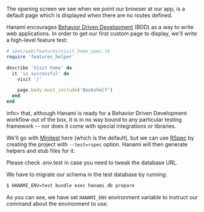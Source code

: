 The opening screen we see when we point our browser at our app, is a default page which is displayed when there are no routes defined.

Hanami encourages [Behavior Driven Development](https://en.wikipedia.org/wiki/Behavior-driven_development) (BDD) as a way to write web applications. In order to get our first custom page to display, we'll write a high-level feature test:
    
```ruby
# spec/web/features/visit_home_spec.rb
require 'features_helper'

describe 'Visit home' do
  it 'is successful' do
    visit '/'

    page.body.must_include('Bookshelf')
  end
end
```

info> that, although Hanami is ready for a Behavior Driven Development workflow out of the box, it is in no way bound to any particular testing framework -- nor does it come with special integrations or libraries.

We'll go with [Minitest](https://github.com/seattlerb/minitest) here (which is the default), but we can use [RSpec](http://rspec.info) by creating the project with `--test=rspec` option. Hanami will then generate helpers and stub files for it.

Please check .env.test in case you need to tweak the database URL. 

We have to migrate our schema in the test database by running:

```sh
$ HANAMI_ENV=test bundle exec hanami db prepare
```

As you can see, we have set `HANAMI_ENV` environment variable to instruct our command about the environment to use.
